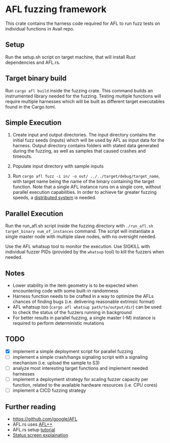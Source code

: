 # AFL fuzzing framework

This crate contains the harness code required for AFL to run fuzz tests on individual functions in Avail repo.

## Setup

Run the setup.sh script on target machine, that will install Rust dependencies and AFL.rs. 

## Target binary build

Run `cargo afl build` inside the fuzzing crate. This command builds an instrumented library needed for the fuzzing. Testing multiple functions will require multiple harnesses which will be built as different target executables found in the Cargo.toml.

## Simple Execution

1. Create input and output directories. The input directory contains the initial fuzz seeds (inputs) which will be used by AFL as input data for the harness. Output directory contains folders with stated data generated during the fuzzing, as well as samples that caused crashes and timeouts.

2. Populate input directory with sample inputs

3. Run `cargo afl fuzz -i in/ -o out/ ../../target/debug/target_name`, with target name being the name of the binary containing the target function. Note that a single AFL instance runs on a single core, without parallel execution capabilities. In order to achieve far greater fuzzing speeds, a [distributed system](https://aflplus.plus/docs/parallel_fuzzing/) is needed.

## Parallel Execution

Run the run_afl.sh script inside the fuzzing directory with `./run_afl.sh target_binary num_of_instances` command. The script will instantiate a single master node with multiple slave nodes, with no oversight needed. 

Use the AFL whatsup tool to monitor the execution. Use SIGKILL with individual fuzzer PIDs (provided by the `whatsup` tool) to kill the fuzzers when needed.

## Notes

- Lower stability in the item geometry is to be expected when encountering code with some built-in randomness
- Harness function needs to be crafted in a way to optimize the AFLs chances of finding bugs (i.e. delivering reasonable extrinsic format)
- AFL whatsup too (`cargo afl whatsup path/to/output/dir`) can be used to check the status of the fuzzers running in background
- For better results in parallel fuzzing, a single master (-M) instance is required to perform deterministic mutations

## TODO

- [x] implement a simple deployment script for parallel fuzzing
- [ ] implement a simple crash/hangs signaling script with a signaling mechanism (i.e. upload the sample to S3)
- [ ] analyze most interesting target functions and implement needed harnesses
- [ ] implement a deployment strategy for scaling fuzzer capacity per function, related to the available hardware resources (i.e. CPU cores)
- [ ] implement a CICD fuzzing strategy

## Further reading

- https://github.com/google/AFL
- AFL.rs uses [AFL++](https://github.com/AFLplusplus/AFLplusplus)
- AFL.rs setup [tutorial](https://rust-fuzz.github.io/book/afl/tutorial.html)
- [Status screen explaination](https://lcamtuf.coredump.cx/afl/status_screen.txt)

